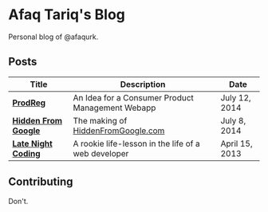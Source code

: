 # Afaq Tariq's Blog

Personal blog of @afaqurk.

## Posts

| Title | Description | Date |
|-------------|--------|------|
|[**ProdReg**](https://github.com/afaqurk/blog-afaqurk/blob/master/posts/2014-07-12-prodreg.md) | An Idea for a Consumer Product Management Webapp| July 12, 2014 |
|[**Hidden From Google**](https://github.com/afaqurk/blog-afaqurk/blob/master/posts/2014-07-08-hidden-from-google.md) | The making of [HiddenFromGoogle.com](http://HiddenFromGoogle.afaqtariq.com) | July 8, 2014 |
|[**Late Night Coding**](https://github.com/afaqurk/blog-afaqurk/blob/master/posts/2013-04-15-late-night-coding.md) | A rookie life-lesson in the life of a web developer | April 15, 2013 |

## Contributing
Don't.

##
